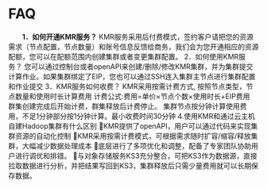 # FAQ

　　**1．如何开通KMR服务？**
KMR服务采用后付费模式，签约客户请把您的资源需求（节点配置，节点数量）和账号信息反馈给商务，我们会为您开通相应的资源配额，您可以在配额范围内创建集群或者变更集群配置。
2．如何使用KMR服务？
您可以通过控制台或者openAPI来创建/删除/修改KMR集群，并为集群提交计算作业。如果集群绑定了EIP，您也可以通过SSH连入集群主节点进行集群配置和作业提交
3．KMR服务如何收费？
KMR采用按需计费方式, 按照节点类型，节点数量和使用时长计算费用
计费公式:费用=单价×节点个数×使用时长+EIP费用
群集创建完成后开始计费，群集释放后计费停止。
集群节点按分钟计算使用费用，不足1分钟部分按1分钟计算。最小收费时间30分钟
4.使用KMR和通过云主机自建Hadoop集群有什么区别
KMR提供了openAPI，用户可以通过代码来实现集群资源的自动化控制
KMR采用按需计费模式，可根据需求随时扩容/缩容/释放集群，大幅减少数据处理成本
底层进行了多项优化和调整，配备了专家团队协助用户进行调优和排错。
与对象存储服务KS3充分整合，可把KS3作为数据源，直接拉取数据进行分析，并把结果写回到KS3，集群释放后只需少量费用就可以长期保存数据。

